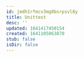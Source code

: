 ```yaml
---
id: jmdh1rfmcv3mg0bsrpsvl8y
title: Unittest
desc: ''
updated: 1641417450154
created: 1641105063870
stub: false
isDir: false
---
```



